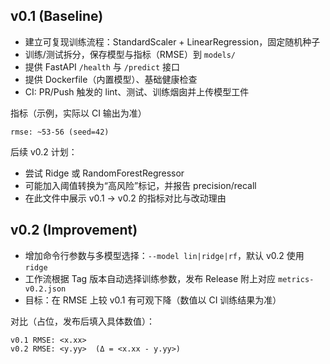 ## v0.1 (Baseline)

- 建立可复现训练流程：StandardScaler + LinearRegression，固定随机种子
- 训练/测试拆分，保存模型与指标（RMSE）到 `models/`
- 提供 FastAPI `/health` 与 `/predict` 接口
- 提供 Dockerfile（内置模型）、基础健康检查
- CI: PR/Push 触发的 lint、测试、训练烟囱并上传模型工件

指标（示例，实际以 CI 输出为准）
```
rmse: ~53-56 (seed=42)
```

后续 v0.2 计划：
- 尝试 Ridge 或 RandomForestRegressor
- 可能加入阈值转换为“高风险”标记，并报告 precision/recall
- 在此文件中展示 v0.1 -> v0.2 的指标对比与改动理由

## v0.2 (Improvement)

- 增加命令行参数与多模型选择：`--model lin|ridge|rf`，默认 v0.2 使用 `ridge`
- 工作流根据 Tag 版本自动选择训练参数，发布 Release 附上对应 `metrics-v0.2.json`
- 目标：在 RMSE 上较 v0.1 有可观下降（数值以 CI 训练结果为准）

对比（占位，发布后填入具体数值）：
```
v0.1 RMSE: <x.xx>
v0.2 RMSE: <y.yy>  (Δ = <x.xx - y.yy>)
```



